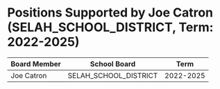# Positions Supported by Joe Catron (SELAH_SCHOOL_DISTRICT, Term: 2022-2025)

| Board Member | School Board | Term |
|--------------|--------------|------|
| Joe Catron | SELAH_SCHOOL_DISTRICT | 2022-2025 |


